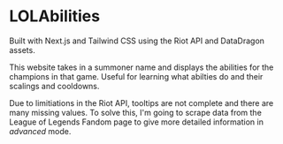 # LOLAbilities
Built with Next.js and Tailwind CSS using the Riot API and DataDragon assets.

This website takes in a summoner name and displays the abilities for the champions in that game. 
Useful for learning what abilties do and their scalings and cooldowns.

Due to limitiations in the Riot API, tooltips are not complete and there are many missing values. To solve this, I'm going to scrape data from the League of Legends Fandom page to give more detailed information in *advanced* mode.